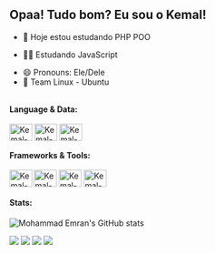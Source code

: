 ##  Opaa! Tudo bom? Eu sou o Kemal!
- 🐘 Hoje estou estudando PHP POO
<!-- - 🇼 Estudando WordPress -->
- 👨‍💻 Estudando JavaScript
<!-- - 👨‍💻 Estudando Flutter -->
- 😄 Pronouns: Ele/Dele
- 🐧 Team Linux - Ubuntu 
<br>
<div style="display: inline_block">
<strong>Language & Data:</strong>
<br>
<br>
<img align="center" alt="Kemal-php" height="30" width="40" src="https://cdn.jsdelivr.net/gh/devicons/devicon/icons/php/php-original.svg" />
<img align="center" alt="Kemal-Js" height="30" width="40" src="https://cdn.jsdelivr.net/gh/devicons/devicon/icons/javascript/javascript-original.svg" />
<img  align="center" alt="Kemal-Js" height="30" width="40" src="https://cdn.jsdelivr.net/gh/devicons/devicon/icons/flutter/flutter-original.svg" />
</div>
<br>
<strong>Frameworks & Tools:</strong>

<div style="display: inline_block"><br>

<img align="center" alt="Kemal-Wp" height="30" width="40" src="https://cdn.jsdelivr.net/gh/devicons/devicon/icons/wordpress/wordpress-original.svg" />
<img align="center" alt="Kemal-Lara" height="30" width="40" src="https://cdn.jsdelivr.net/gh/devicons/devicon/icons/laravel/laravel-plain-wordmark.svg" />
<img align="center" alt="Kemal-Bs" height="30" width="40" src="https://cdn.jsdelivr.net/gh/devicons/devicon/icons/bootstrap/bootstrap-original.svg" />
<img align="left" alt="Kemal-Ubuntu" height="30" width="40" 
src="https://cdn.jsdelivr.net/gh/devicons/devicon/icons/ubuntu/ubuntu-plain-wordmark.svg" />

#### Stats:
![Mohammad Emran's GitHub stats](https://github-readme-stats-phpfour.vercel.app/api?username=Kemal201&show_icons=true&count_private=true) 
<!-- ![Mohammad Emran's Top Langs](https://github-readme-stats-phpfour.vercel.app/api/top-langs/?username=Kemal201&layout=compact) -->


<div> 
  <a href="https://instagram.com/kemalgb7/" target="_blank"><img src="https://img.shields.io/badge/-Instagram-%23E4405F?style=for-the-badge&logo=instagram&logoColor=white" target="_blank"></a>
 <a href="https://discord.gg/NjXwxz5gqg" target="_blank"><img src="https://img.shields.io/badge/Discord-7289DA?style=for-the-badge&logo=discord&logoColor=white" target="_blank"></a> 
  <a href = "mailto:kemalguedes10@gmail.com"><img src="https://img.shields.io/badge/-Gmail-%23333?style=for-the-badge&logo=gmail&logoColor=white" target="_blank"></a>
  <a href="https://www.linkedin.com/in/kemal-guedes-barbieri-442a111b5" target="_blank"><img src="https://img.shields.io/badge/-LinkedIn-%230077B5?style=for-the-badge&logo=linkedin&logoColor=white" target="_blank"></a> 
  
</div>
